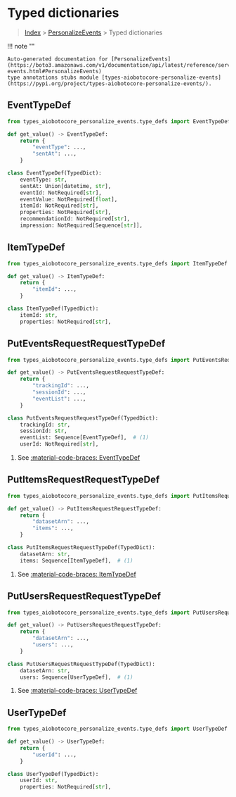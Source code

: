 # Typed dictionaries

> [Index](../README.md) > [PersonalizeEvents](./README.md) > Typed dictionaries

!!! note ""

    Auto-generated documentation for [PersonalizeEvents](https://boto3.amazonaws.com/v1/documentation/api/latest/reference/services/personalize-events.html#PersonalizeEvents)
    type annotations stubs module [types-aiobotocore-personalize-events](https://pypi.org/project/types-aiobotocore-personalize-events/).

## EventTypeDef

```python title="Usage Example"
from types_aiobotocore_personalize_events.type_defs import EventTypeDef

def get_value() -> EventTypeDef:
    return {
        "eventType": ...,
        "sentAt": ...,
    }
```

```python title="Definition"
class EventTypeDef(TypedDict):
    eventType: str,
    sentAt: Union[datetime, str],
    eventId: NotRequired[str],
    eventValue: NotRequired[float],
    itemId: NotRequired[str],
    properties: NotRequired[str],
    recommendationId: NotRequired[str],
    impression: NotRequired[Sequence[str]],
```

## ItemTypeDef

```python title="Usage Example"
from types_aiobotocore_personalize_events.type_defs import ItemTypeDef

def get_value() -> ItemTypeDef:
    return {
        "itemId": ...,
    }
```

```python title="Definition"
class ItemTypeDef(TypedDict):
    itemId: str,
    properties: NotRequired[str],
```

## PutEventsRequestRequestTypeDef

```python title="Usage Example"
from types_aiobotocore_personalize_events.type_defs import PutEventsRequestRequestTypeDef

def get_value() -> PutEventsRequestRequestTypeDef:
    return {
        "trackingId": ...,
        "sessionId": ...,
        "eventList": ...,
    }
```

```python title="Definition"
class PutEventsRequestRequestTypeDef(TypedDict):
    trackingId: str,
    sessionId: str,
    eventList: Sequence[EventTypeDef],  # (1)
    userId: NotRequired[str],
```

1. See [:material-code-braces: EventTypeDef](./type_defs.md#eventtypedef) 
## PutItemsRequestRequestTypeDef

```python title="Usage Example"
from types_aiobotocore_personalize_events.type_defs import PutItemsRequestRequestTypeDef

def get_value() -> PutItemsRequestRequestTypeDef:
    return {
        "datasetArn": ...,
        "items": ...,
    }
```

```python title="Definition"
class PutItemsRequestRequestTypeDef(TypedDict):
    datasetArn: str,
    items: Sequence[ItemTypeDef],  # (1)
```

1. See [:material-code-braces: ItemTypeDef](./type_defs.md#itemtypedef) 
## PutUsersRequestRequestTypeDef

```python title="Usage Example"
from types_aiobotocore_personalize_events.type_defs import PutUsersRequestRequestTypeDef

def get_value() -> PutUsersRequestRequestTypeDef:
    return {
        "datasetArn": ...,
        "users": ...,
    }
```

```python title="Definition"
class PutUsersRequestRequestTypeDef(TypedDict):
    datasetArn: str,
    users: Sequence[UserTypeDef],  # (1)
```

1. See [:material-code-braces: UserTypeDef](./type_defs.md#usertypedef) 
## UserTypeDef

```python title="Usage Example"
from types_aiobotocore_personalize_events.type_defs import UserTypeDef

def get_value() -> UserTypeDef:
    return {
        "userId": ...,
    }
```

```python title="Definition"
class UserTypeDef(TypedDict):
    userId: str,
    properties: NotRequired[str],
```


